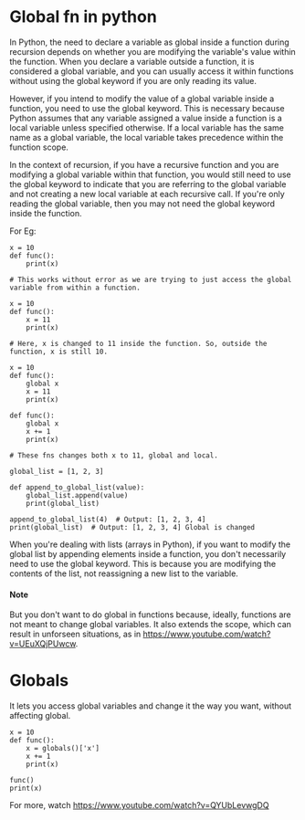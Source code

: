 # Global fn in python

In Python, the need to declare a variable as global inside a function during recursion depends on whether you are modifying the variable's value within the function. When you declare a variable outside a function, it is considered a global variable, and you can usually access it within functions without using the global keyword if you are only reading its value.

However, if you intend to modify the value of a global variable inside a function, you need to use the global keyword. This is necessary because Python assumes that any variable assigned a value inside a function is a local variable unless specified otherwise. If a local variable has the same name as a global variable, the local variable takes precedence within the function scope.

In the context of recursion, if you have a recursive function and you are modifying a global variable within that function, you would still need to use the global keyword to indicate that you are referring to the global variable and not creating a new local variable at each recursive call. If you're only reading the global variable, then you may not need the global keyword inside the function.


For Eg:

```
x = 10
def func():
    print(x)

# This works without error as we are trying to just access the global variable from within a function.
```

```
x = 10
def func():
    x = 11
    print(x)

# Here, x is changed to 11 inside the function. So, outside the function, x is still 10.
```

```
x = 10
def func():
    global x
    x = 11
    print(x)

def func():
    global x
    x += 1
    print(x)

# These fns changes both x to 11, global and local.
```


```
global_list = [1, 2, 3]

def append_to_global_list(value):
    global_list.append(value)
    print(global_list)

append_to_global_list(4)  # Output: [1, 2, 3, 4]
print(global_list)  # Output: [1, 2, 3, 4] Global is changed

```
When you're dealing with lists (arrays in Python), if you want to modify the global list by appending elements inside a function, you don't necessarily need to use the global keyword. This is because you are modifying the contents of the list, not reassigning a new list to the variable.

#### Note
But you don't want to do global in functions because, ideally, functions are not meant to change global variables. It also extends the scope, which can result in unforseen situations, as in https://www.youtube.com/watch?v=UEuXQjPUwcw.

# Globals
It lets you access global variables and change it the way you want, without affecting global.
```
x = 10
def func():
    x = globals()['x']
    x += 1
    print(x)

func()
print(x)
```
For more, watch https://www.youtube.com/watch?v=QYUbLevwgDQ
